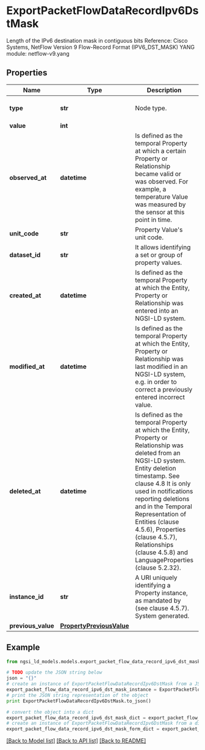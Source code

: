 # ExportPacketFlowDataRecordIpv6DstMask

Length of the IPv6 destination mask in contiguous bits  Reference: Cisco Systems, NetFlow Version 9 Flow-Record Format (IPV6_DST_MASK)  YANG module: netflow-v9.yang 

## Properties

Name | Type | Description | Notes
------------ | ------------- | ------------- | -------------
**type** | **str** | Node type.  | [optional] [default to 'Property']
**value** | **int** |  | 
**observed_at** | **datetime** | Is defined as the temporal Property at which a certain Property or Relationship became valid or was observed. For example, a temperature Value was measured by the sensor at this point in time.  | [optional] 
**unit_code** | **str** | Property Value&#39;s unit code.  | [optional] 
**dataset_id** | **str** | It allows identifying a set or group of property values.  | [optional] 
**created_at** | **datetime** | Is defined as the temporal Property at which the Entity, Property or Relationship was entered into an NGSI-LD system.  | [optional] [readonly] 
**modified_at** | **datetime** | Is defined as the temporal Property at which the Entity, Property or Relationship was last modified in an NGSI-LD system, e.g. in order to correct a previously entered incorrect value.  | [optional] [readonly] 
**deleted_at** | **datetime** | Is defined as the temporal Property at which the Entity, Property or Relationship was deleted from an NGSI-LD system.  Entity deletion timestamp. See clause 4.8 It is only used in notifications reporting deletions and in the Temporal Representation of Entities (clause 4.5.6), Properties (clause 4.5.7), Relationships (clause 4.5.8) and LanguageProperties (clause 5.2.32).  | [optional] [readonly] 
**instance_id** | **str** | A URI uniquely identifying a Property instance, as mandated by (see clause 4.5.7). System generated.  | [optional] [readonly] 
**previous_value** | [**PropertyPreviousValue**](PropertyPreviousValue.md) |  | [optional] 

## Example

```python
from ngsi_ld_models.models.export_packet_flow_data_record_ipv6_dst_mask import ExportPacketFlowDataRecordIpv6DstMask

# TODO update the JSON string below
json = "{}"
# create an instance of ExportPacketFlowDataRecordIpv6DstMask from a JSON string
export_packet_flow_data_record_ipv6_dst_mask_instance = ExportPacketFlowDataRecordIpv6DstMask.from_json(json)
# print the JSON string representation of the object
print ExportPacketFlowDataRecordIpv6DstMask.to_json()

# convert the object into a dict
export_packet_flow_data_record_ipv6_dst_mask_dict = export_packet_flow_data_record_ipv6_dst_mask_instance.to_dict()
# create an instance of ExportPacketFlowDataRecordIpv6DstMask from a dict
export_packet_flow_data_record_ipv6_dst_mask_form_dict = export_packet_flow_data_record_ipv6_dst_mask.from_dict(export_packet_flow_data_record_ipv6_dst_mask_dict)
```
[[Back to Model list]](../README.md#documentation-for-models) [[Back to API list]](../README.md#documentation-for-api-endpoints) [[Back to README]](../README.md)



